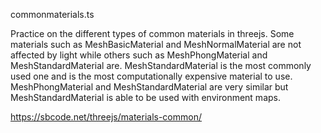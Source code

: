 commonmaterials.ts

Practice on the different types of common materials in threejs.
Some materials such as MeshBasicMaterial and MeshNormalMaterial are not affected by light while others such as MeshPhongMaterial and MeshStandardMaterial are. MeshStandardMaterial is the most commonly used one and is the most computationally expensive material to use. MeshPhongMaterial and MeshStandardMaterial are very similar but MeshStandardMaterial is able to be used with environment maps.

https://sbcode.net/threejs/materials-common/
